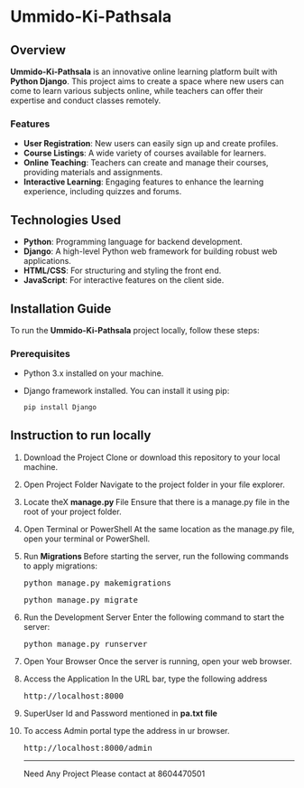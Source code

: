 # Ummido-Ki-Pathsala

## Overview

**Ummido-Ki-Pathsala** is an innovative online learning platform built with **Python Django**. This project aims to create a space where new users can come to learn various subjects online, while teachers can offer their expertise and conduct classes remotely.

### Features

- **User Registration**: New users can easily sign up and create profiles.
- **Course Listings**: A wide variety of courses available for learners.
- **Online Teaching**: Teachers can create and manage their courses, providing materials and assignments.
- **Interactive Learning**: Engaging features to enhance the learning experience, including quizzes and forums.

## Technologies Used

- **Python**: Programming language for backend development.
- **Django**: A high-level Python web framework for building robust web applications.
- **HTML/CSS**: For structuring and styling the front end.
- **JavaScript**: For interactive features on the client side.

## Installation Guide

To run the **Ummido-Ki-Pathsala** project locally, follow these steps:

### Prerequisites
- Python 3.x installed on your machine.
- Django framework installed. You can install it using pip:

  ```bash
  pip install Django
## Instruction to run locally

1. Download the Project Clone or download this repository to your local machine.
2. Open Project Folder Navigate to the project folder in your file explorer.
3. Locate theX <b> manage.py </b> File Ensure that there is a manage.py file in the root of your project folder.
4. Open Terminal or PowerShell At the same location as the manage.py file, open your terminal or PowerShell.
5. Run <b>Migrations </b> Before starting the server, run the following commands to apply migrations:
   <pre>python manage.py makemigrations</pre>
   <pre>python manage.py migrate</pre>
6. Run the Development Server Enter the following command to start the server:
   <pre>python manage.py runserver</pre>
7. Open Your Browser Once the server is running, open your web browser.
8. Access the Application In the URL bar, type the following address
   <pre>http://localhost:8000</pre>
9. SuperUser Id and Password mentioned in  <b> pa.txt file </b>
10. To access Admin portal type the address in ur browser.
      <pre>http://localhost:8000/admin</pre> 

    <hr>
    Need Any Project Please contact at 8604470501 


